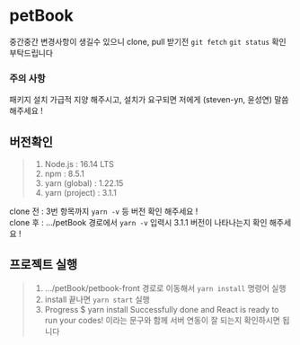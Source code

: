 # petBook

중간중간 변경사항이 생길수 있으니 clone, pull 받기전 `git fetch` `git status` 확인 부탁드립니다

### **주의 사항**

패키지 설치 가급적 지양 해주시고, 설치가 요구되면 저에게 (steven-yn, 윤성연) 말씀해주세요 !

## 버전확인

> 1. Node.js : 16.14 LTS
> 2. npm : 8.5.1
> 3. yarn (global) : 1.22.15
> 4. yarn (project) : 3.1.1

clone 전 : 3번 항목까지 `yarn -v` 등 버전 확인 해주세요 !  \
clone 후 : .../petBook 경로에서 `yarn -v` 입력시 3.1.1 버전이 나타나는지 확인 해주세요 !

## 프로젝트 실행

> 1. .../petBook/petbook-front 경로로 이동해서 `yarn install` 명령어 실행
> 2. install 끝나면 `yarn start` 실행
> 3. Progress $ yarn install Successfully done and React is ready to run your codes! 이라는 문구와 함께 서버 연동이 잘 되는지 확인하시면 됩니다

